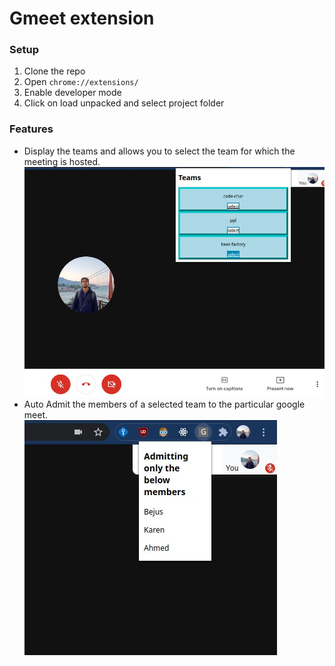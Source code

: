 # Gmeet extension

### Setup

1. Clone the repo
2. Open ```chrome://extensions/```
3. Enable developer mode
4. Click on load unpacked and select project folder

### Features
- Display the teams and allows you to select the team for which the meeting is hosted.
![image](ss1.jpeg)
- Auto Admit the members of a selected team to the particular google meet. \
![image](ss2.jpeg)

